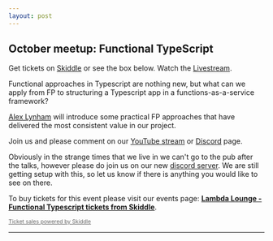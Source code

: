 ```yaml
---
layout: post
---
```


## October meetup: Functional TypeScript

Get tickets on [Skiddle][Skiddle] or see the box below. Watch the [Livestream][Livestream].

Functional approaches in Typescript are nothing new, but what can we apply from
FP to structuring a Typescript app in a functions-as-a-service framework? 

[Alex Lynham][Alex] will introduce some practical FP approaches that have
delivered the most consistent value in our project.

Join us and please comment on our [YouTube stream][Livestream] or [Discord][Discord] page.

Obviously in the strange times that we live in we can't go to the pub after the talks, however please do join us on our new [discord server][Discord].
We are still getting setup with this, so let us know if there is anything you would like to see on there.

<!-- Start Ticket Box 13887490 -->
<div id='ticketbox_ph_13887490' style='width:100%'><p>To buy tickets for this event please visit our events page: <a href='https://www.skiddle.com/whats-on/London/Virtual-Event/Lambda-Lounge---Functional-Typescript/13887490/'><strong>Lambda Lounge - Functional Typescript tickets from Skiddle</strong></a>.</p></div>
<script type='text/javascript'>(function() { var po = document.createElement('script'); po.type = 'text/javascript'; po.async = true; po.src = 'https://www.skiddle.com/infofeed/ticketpage.php?ilid=13887490;type=embedded'; var s = document.getElementsByTagName('script')[0]; s.parentNode.insertBefore(po, s); })(); </script>
<p style='margin-top:0;font-size:8pt;line-height:13px;'><a href='https://www.skiddle.com/' style='color:#666'>Ticket sales powered by Skiddle </a></p>
<!-- End Ticket Box 13887490 -->

---

[Livestream]: https://www.youtube.com/watch?v=ftBH_KvEq7M
[Discord]: https://discord.gg/mQ9gGQN
[Skiddle]: https://www.skiddle.com/whats-on/London/Virtual-Event/Lambda-Lounge---Functional-Typescript/13887490/
[Alex]: https://twitter.com/hipsters_unite
[Typescript]: https://www.typescriptlang.org/
